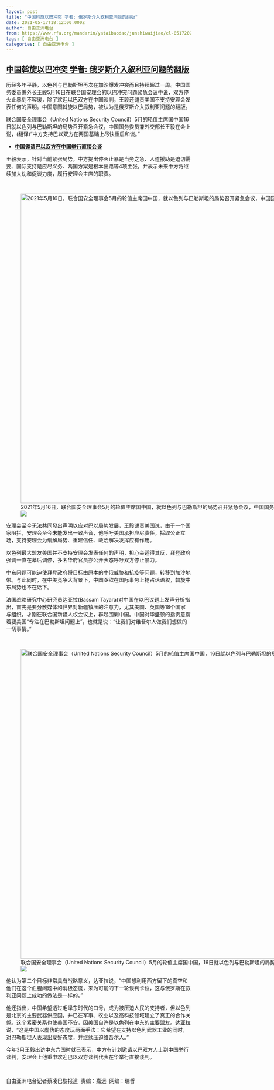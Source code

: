 ```yaml
---
layout: post
title: "中国斡旋以巴冲突 学者: 俄罗斯介入叙利亚问题的翻版"
date: 2021-05-17T18:12:00.000Z
author: 自由亚洲电台
from: https://www.rfa.org/mandarin/yataibaodao/junshiwaijiao/cl-05172021135741.html
tags: [ 自由亚洲电台 ]
categories: [ 自由亚洲电台 ]
---
```

<!--1621275120000-->
[中国斡旋以巴冲突 学者: 俄罗斯介入叙利亚问题的翻版](https://www.rfa.org/mandarin/yataibaodao/junshiwaijiao/cl-05172021135741.html)
------

<div>
<p>历经多年平静，以色列与巴勒斯坦再次在加沙爆发冲突而且持续超过一周。中国国务委员兼外长王毅5月16日在联合国安理会的以巴冲突问题紧急会议中说，双方停火止暴刻不容缓，除了欢迎以巴双方在中国谈判，王毅还谴责美国不支持安理会发表任何的声明。中国意图斡旋以巴局势，被认为是俄罗斯介入叙利亚问题的翻版。</p><p>联合国安全理事会（United Nations Security Council）5月的轮值主席国中国16日就以色列与巴勒斯坦的局势召开紧急会议，中国国务委员兼外交部长王毅在会上说，(翻译)“中方支持巴以双方在两国基础上尽快重启和谈。”</p><ul><li><span class="result-title"><a class="state-published" href="https://www.rfa.org/mandarin/Xinwen/8-05162021163111.html"><strong>中国邀请巴以双方在中国举行直接会谈</strong></a></span></li></ul><p>王毅表示，针对当前紧张局势，中方提出停火止暴是当务之急、人道援助是迫切需要、国际支持是应尽义务、两国方案是根本出路等4项主张，并表示未来中方将继续加大劝和促谈力度，履行安理会主席的职责。</p><p><br/></p><p><figure class="image-richtext image-inline captioned" style="width:1500px;"><img alt="2021年5月16日，联合国安全理事会5月的轮值主席国中国，就以色列与巴勒斯坦的局势召开紧急会议，中国国务委员兼外交部长王毅在会上。（路透社资料图片）" height="844" src="https://www.rfa.org/mandarin/yataibaodao/junshiwaijiao/cl-05172021135741.html/untitled-1.jpg/@@images/9cddfe05-4a3a-43f3-b50d-96589277cf1e.jpeg" title="Untitled-1.jpg" width="1500"/><figcaption class="image-caption">2021年5月16日，联合国安全理事会5月的轮值主席国中国，就以色列与巴勒斯坦的局势召开紧急会议，中国国务委员兼外交部长王毅在会上。（路透社资料图片）</figcaption><small></small><div id="zoomattribute"><a data-caption="2021年5月16日，联合国安全理事会5月的轮值主席国中国，就以色列与巴勒斯坦的局势召开紧急会议，中国国务委员兼外交部长王毅在会上。（路透社资料图片）" data-fancybox="" href="https://www.rfa.org/mandarin/yataibaodao/junshiwaijiao/cl-05172021135741.html/untitled-1.jpg" id="single_image" title="2021年5月16日，联合国安全理事会5月的轮值主席国中国，就以色列与巴勒斯坦的局势召开紧急会议，中国国务委员兼外交部长王毅在会上。（路透社资料图片）"><img src="/++plone++rfa-resources/img/icon-zoom.png"/></a></div></figure></p><p>安理会至今无法共同發出声明以应对巴以局势发展，王毅谴责美国说，由于一个国家阻拦，安理会至今未能发出一致声音，他呼吁美国承担应尽责任，採取公正立场，支持安理会为缓解局势、重建信任、政治解决发挥应有作用。</p><p>以色列最大盟友美国并不支持安理会发表任何的声明，担心会适得其反，拜登政府强调一直在幕后调停，多名华府官员亦公开表态呼吁双方停止暴力。</p><p>中东问题可能迫使拜登政府将目标由原本的中俄威胁和抗疫等问题，转移到加沙地带。与此同时，在中美竞争大背景下，中国亟欲在国际事务上抢占话语权，斡旋中东局势也不在话下。</p><p>法国战略研究中心研究员达亚拉(Bassam Tayara)对中国在以巴议题上发声分析指出，首先是要分散媒体和世界对新疆镇压的注意力，尤其美国、英国等18个国家与组织，才刚在联合国新疆人权会议上，群起围剿中国。中国对华盛顿的指责意谓着要美国“专注在巴勒斯坦问题上”，也就是说：“让我们对维吾尔人做我们想做的一切事情。”</p><p><br/></p><p><figure class="image-richtext image-inline captioned" style="width:1500px;"><img alt="联合国安全理事会（United Nations Security Council）5月的轮值主席国中国，16日就以色列与巴勒斯坦的局势召开紧急会议。（路透社视频截图）" height="844" src="https://www.rfa.org/mandarin/yataibaodao/junshiwaijiao/cl-05172021135741.html/untitled-1a.jpg/@@images/87908f2b-a691-41bb-bb3d-7b98edc577a4.jpeg" title="Untitled-1a.jpg" width="1500"/><figcaption class="image-caption">联合国安全理事会（United Nations Security Council）5月的轮值主席国中国，16日就以色列与巴勒斯坦的局势召开紧急会议。（路透社视频截图）</figcaption><small></small><div id="zoomattribute"><a data-caption="联合国安全理事会（United Nations Security Council）5月的轮值主席国中国，16日就以色列与巴勒斯坦的局势召开紧急会议。（路透社视频截图）" data-fancybox="" href="https://www.rfa.org/mandarin/yataibaodao/junshiwaijiao/cl-05172021135741.html/untitled-1a.jpg" id="single_image" title="联合国安全理事会（United Nations Security Council）5月的轮值主席国中国，16日就以色列与巴勒斯坦的局势召开紧急会议。（路透社视频截图）"><img src="/++plone++rfa-resources/img/icon-zoom.png"/></a></div></figure></p><p>他认为第二个目标非常具有战略意义，达亚拉说，“中国想利用西方留下的真空和他们在这个血腥问题中的消极态度，来为可能的下一轮谈判卡位，这与俄罗斯在叙利亚问题上成功的做法是一样的。”</p><p>他还指出，中国希望透过毛泽东时代的口号，成为被压迫人民的支持者，但以色列是北京的主要武器供应国，并已在军事、农业以及高科技领域建立了真正的合作关係。这个紧密关系也使美国不安，因美国自许是以色列在中东的主要盟友。达亚拉说，“这是中国以虚伪的态度玩两面手法：它希望在支持以色列武器工业的同时，对巴勒斯坦人表现出友好态度，并继续压迫维吾尔人。”</p><p>今年3月王毅出访中东六国时就已表示，中方有计划邀请以巴双方人士到中国举行谈判，安理会上他重申欢迎巴以双方谈判代表在华举行直接谈判。</p><p><br/></p><p>自由亚洲电台记者蔡凌巴黎报道  责编：嘉远  网编：瑞哲</p>
</div>
